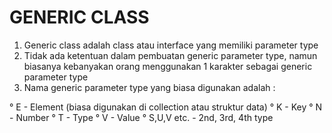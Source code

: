 # GENERIC CLASS

1. Generic class adalah class atau interface yang memiliki parameter type
2. Tidak ada ketentuan dalam pembuatan generic parameter type, namun biasanya kebanyakan orang menggunakan 1 karakter sebagai generic parameter type
3. Nama generic parameter type yang biasa digunakan adalah :

° E - Element (biasa digunakan di collection atau struktur data)
° K - Key
° N - Number
° T - Type
° V - Value
° S,U,V etc. - 2nd, 3rd, 4th type

